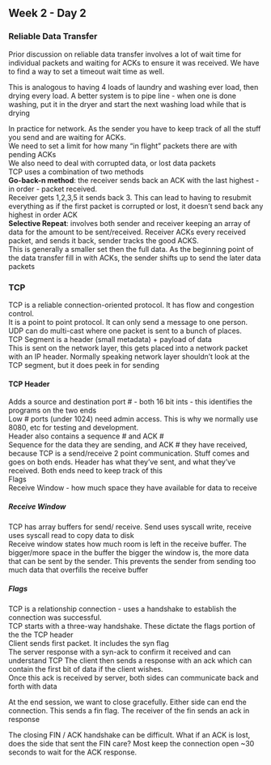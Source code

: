 ## Week 2 - Day 2
### Reliable Data Transfer
Prior discussion on reliable data transfer involves a lot of wait time for individual packets and waiting for ACKs to ensure it was received. We have to find a way to set a timeout wait time as well. 

This is analogous to having 4 loads of laundry and washing ever load, then drying every load. A better system is to pipe line - when one is done washing, put it in the dryer and start the next washing load while that is drying

In practice for network. As the sender you have to keep track of all the stuff you send and are waiting for ACKs.  
We need to set a limit for how many “in flight” packets there are with pending ACKs  
We also need to deal with corrupted data, or lost data packets  
TCP uses a combination of two methods  
**Go-back-n method**: the receiver sends back an ACK with the last highest - in order - packet received.  
Receiver gets 1,2,3,5 it sends back 3. This can lead to having to resubmit everything as if the first packet is corrupted or lost, it doesn’t send back any highest in order ACK   
**Selective Repeat**:  involves both sender and receiver keeping an array of data for the amount to be sent/received. Receiver ACKs every received packet, and sends it back, sender tracks the good ACKS.  
This is generally a smaller set then the full data. As the beginning point of the data transfer fill in with ACKs, the sender shifts up to send the later data packets

### TCP
TCP is a reliable connection-oriented protocol. It has flow and congestion control.  
It is a point to point protocol. It can only send a message to one person. UDP can do multi-cast where one packet is sent to a bunch of places.  
TCP Segment is a header (small metadata) + payload of data  
This is sent on the network layer, this gets placed into a network packet with an IP header. Normally speaking network layer shouldn’t look at the TCP segment, but it does peek in for sending

#### TCP Header
Adds a source and destination port # - both 16 bit ints - this identifies the programs on the two ends  
Low # ports (under 1024) need admin access. This is why we normally use 8080, etc for testing and development.  
Header also contains a sequence # and ACK #  
Sequence for the data they are sending, and ACK # they have received, because TCP is a send/receive 2 point communication. Stuff comes and goes on both ends. Header has what they’ve sent, and what they’ve received. Both ends need to keep track of this  
Flags  
Receive Window - how much space they have available for data to receive

##### Receive Window
TCP has array buffers for send/ receive. Send uses syscall write, receive uses syscall read to copy data to disk  
Receive window states how much room is left in the receive buffer. The bigger/more space in the buffer the bigger the window is, the more data that can be sent by the sender. This prevents the sender from sending too much data that overfills the receive buffer

##### Flags
TCP is a relationship connection - uses a handshake to establish the connection was successful.  
TCP starts with a three-way handshake. These dictate the flags portion of the the TCP header  
Client sends first packet. It includes the syn flag  
The server response with a syn-ack to confirm it received and can understand TCP
The client then sends a response with an ack which can contain the first bit of data if the client wishes.  
Once this ack is received by server, both sides can communicate back and forth with data

At the end session, we want to close gracefully. Either side can end the connection. This sends a fin flag. The receiver of the fin sends an ack in response

The closing FIN / ACK handshake can be difficult. What if an ACK is lost, does the side that sent the FIN care? Most keep the connection open ~30 seconds to wait for the ACK response. 